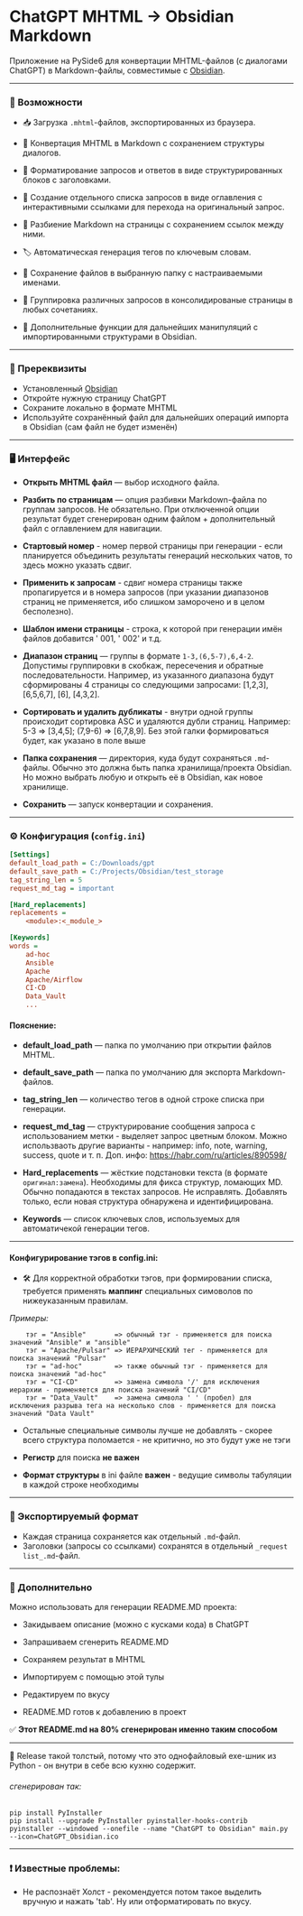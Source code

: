# ChatGPT MHTML → Obsidian Markdown

Приложение на PySide6 для конвертации MHTML-файлов (с диалогами ChatGPT) в
Markdown-файлы, совместимые с [Obsidian](https://obsidian.md/). 

* * *

### 🔧 Возможности

  * 📥 Загрузка `.mhtml`-файлов, экспортированных из браузера.

  * 🔁 Конвертация MHTML в Markdown с сохранением структуры диалогов.

  * 🧠 Форматирование запросов и ответов в виде структурированных блоков с заголовками.

  * 🎯 Создание отдельного списка запросов в виде оглавления с интерактивными ссылками для перехода на оригинальный запрос.

  * 📄 Разбиение Markdown на страницы с сохранением ссылок между ними.

  * 🏷️ Автоматическая генерация тегов по ключевым словам.

  * 💾 Сохранение файлов в выбранную папку с настраиваемыми именами.

  * 🧮 Группировка различных запросов в консолидированые страницы в любых сочетаниях.

  * 🔧 Дополнительные функции для дальнейших манипуляций с импортированными структурами в Obsidian.

* * *

### 🚩 Пререквизиты

  * Установленный [Obsidian](https://obsidian.md/)
  * Откройте нужную страницу ChatGPT
  * Сохраните локально в формате MHTML
  * Используйте сохранённый файл для дальнейших операций импорта в Obsidian (сам файл не будет изменён)

* * *

### 🖥️ Интерфейс

  * **Открыть MHTML файл** — выбор исходного файла.

  * **Разбить по страницам** — опция разбивки Markdown-файла по группам запросов. Не обязательно. При отключенной опции результат будет сгенерирован одним файлом + дополнительный файл с оглавлением для навигации.

  * **Стартовый номер** - номер первой страницы при генерации - если планируется объединить результаты генераций нескольких чатов, то здесь можно указать сдвиг.

  * **Применить к запросам** - сдвиг номера страницы также пропагируется и в номера запросов (при указании диапазонов страниц не применяется, ибо слишком заморочено и в целом бесполезно).

  * **Шаблон имени страницы** - строка, к которой при генерации имён файлов добавится ' 001, ' 002' и т.д. 

  * **Диапазон страниц** — группы в формате `1-3,(6,5-7),6,4-2`. Допустимы группировки в скобкаж, пересечения и обратные последовательности. Например, из указанного диапазона будут сформированы 4 страницы со следующими запросами: [1,2,3], [6,5,6,7], [6], [4,3,2].

  * **Сортировать и удалить дубликаты** - внутри одной группы происходит сортировка ASC и удаляются дубли страниц. Например: 5-3 => [3,4,5]; (7,9-6) => [6,7,8,9]. Без этой галки формироваться будет, как указано в поле выше

  * **Папка сохранения** — директория, куда будут сохраняться `.md`-файлы. Обычно это должна быть папка хранилища/проекта Obsidian. Но можно выбрать любую и открыть её в Obsidian, как новое хранилище.

  * **Сохранить** — запуск конвертации и сохранения.

* * *

### ⚙️ Конфигурация (`config.ini`)

```ini
[Settings]
default_load_path = C:/Downloads/gpt
default_save_path = C:/Projects/Obsidian/test_storage
tag_string_len = 5
request_md_tag = important

[Hard_replacements]
replacements = 
	<module>:<_module_>

[Keywords]
words = 
	ad-hoc
	Ansible
	Apache
	Apache/Airflow
	CI·CD
	Data_Vault
    ...

```

#### Пояснение:

  * **default_load_path** — папка по умолчанию при открытии файлов MHTML.

  * **default_save_path** — папка по умолчанию для экспорта Markdown-файлов.

  * **tag_string_len** — количество тегов в одной строке списка при генерации.

  * **request_md_tag** — структурирование сообщения запроса с использованием метки - выделяет запрос цветным блоком. Можно использваоть другие варианты - например: info, note, warning, success, quote и т. п. Доп. инфо: https://habr.com/ru/articles/890598/

  * **Hard_replacements** — жёсткие подстановки текста (в формате `оригинал:замена`). Необходимы для фикса структур, ломающих MD. Обычно попадаются в текстах запросов. Не исправлять. Добавлять только, если новая структура обнаружена и идентифицирована.

  * **Keywords** — список ключевых слов, используемых для автоматичекой генерации тегов.

* * *

#### Конфигурирование тэгов в config.ini:

* 🛠 Для корректной обработки тэгов, при формировании списка, требуется применять **маппинг** специальных симоволов по нижеуказанным правилам.

 _Примеры:_

```
    тэг = "Ansible"       => обычный тэг - применяется для поиска значений "Ansible" и "ansible"
    тэг = "Apache/Pulsar" => ИЕРАРХИЧЕСКИЙ тег - применяется для поиска значений "Pulsar"
    тэг = "ad-hoc"        => также обычный тэг - применяется для поиска значений "ad-hoc"
    тэг = "CI·CD"         => замена символа '/' для исключения иерархии - применяется для поиска значений "CI/CD"
    тэг = "Data_Vault"    => замена символа ' ' (пробел) для исключения разрыва тега на несколько слов - применяется для поиска значений "Data Vault"
```

* Остальные специальные символы лучше не добавлять - скорее всего структура поломается - не критично, но это будут уже не тэги

* **Регистр** для поиска **не важен**

* **Формат структуры** в ini файле **важен** - ведущие символы табуляции в каждой строке необходимы

* * *

### 📂 Экспортируемый формат

* Каждая страница сохраняется как отдельный `.md`-файл.
* Заголовки (запросы со ссылками) сохранятся в отдельный `_request list_.md`-файл.

* * *

### 📌 Дополнительно

Можно использовать для генерации README.MD проекта:

* Закидываем описание (можно с кусками кода) в ChatGPT

* Запрашиваем сгенерить README.MD

* Сохраняем результат в MHTML

* Импортируем с помощью этой тулы

* Редактируем по вкусу

* README.MD готов к добавлению в проект


✅ **Этот README.md на 80% сгенерирован именно таким способом**

* * *

💬 Release такой толстый, потому что это однофайловый exe-шник из Python - он внутри в себе всю кухню содержит.

 ###### сгенерирован так:
```
pip install PyInstaller
pip install --upgrade PyInstaller pyinstaller-hooks-contrib
pyinstaller --windowed --onefile --name "ChatGPT to Obsidian" main.py --icon=ChatGPT_Obsidian.ico
```

* * *

### ❗ Известные проблемы:

* Не распознаёт Холст - рекомендуется потом такое выделить вручную и нажать 'tab'. Ну или отформатировать по вкусу.
